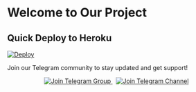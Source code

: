 # Welcome to Our Project
## Quick Deploy to Heroku

[![Deploy](https://www.herokucdn.com/deploy/button.svg)](https://dashboard.heroku.com/new?template=https://github.com/SusantBotz/SUSANTxWAIFU)


Join our Telegram community to stay updated and get support!

<p align="center">
  <a href="https://t.me/+wPjAlUcObehiZDM1">
    <img src="https://img.shields.io/badge/Join%20Group-Telegram-blue?logo=telegram" alt="Join Telegram Group">
  </a>
  &nbsp;
  <a href="https://t.me/NOBITA_MUSIC_SUPPORT">
    <img src="https://img.shields.io/badge/Join%20Channel-Telegram-blue?logo=telegram" alt="Join Telegram Channel">
  </a>
</p>

